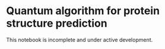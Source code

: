 # Quantum algorithm for protein structure prediction

This notebook is incomplete and under active development. 
